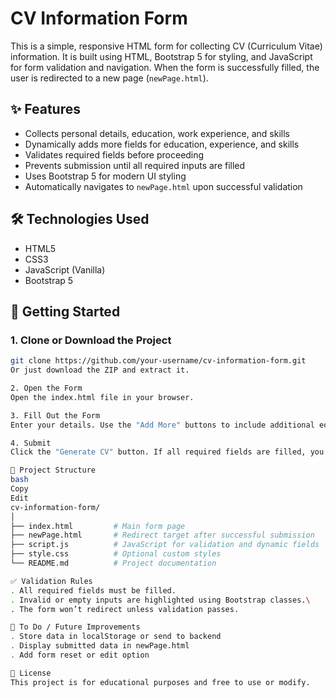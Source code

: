 # CV Information Form

This is a simple, responsive HTML form for collecting CV (Curriculum Vitae) information. It is built using HTML, Bootstrap 5 for styling, and JavaScript for form validation and navigation. When the form is successfully filled, the user is redirected to a new page (`newPage.html`).

## ✨ Features

- Collects personal details, education, work experience, and skills
- Dynamically adds more fields for education, experience, and skills
- Validates required fields before proceeding
- Prevents submission until all required inputs are filled
- Uses Bootstrap 5 for modern UI styling
- Automatically navigates to `newPage.html` upon successful validation

## 🛠️ Technologies Used

- HTML5  
- CSS3  
- JavaScript (Vanilla)  
- Bootstrap 5

## 🚀 Getting Started

### 1. Clone or Download the Project
```bash
git clone https://github.com/your-username/cv-information-form.git
Or just download the ZIP and extract it.

2. Open the Form
Open the index.html file in your browser.

3. Fill Out the Form
Enter your details. Use the "Add More" buttons to include additional education, experience, or skills.

4. Submit
Click the "Generate CV" button. If all required fields are filled, you’ll be redirected to newPage.html.

📁 Project Structure
bash
Copy
Edit
cv-information-form/
│
├── index.html         # Main form page
├── newPage.html       # Redirect target after successful submission
├── script.js          # JavaScript for validation and dynamic fields
├── style.css          # Optional custom styles
└── README.md          # Project documentation

✅ Validation Rules
. All required fields must be filled.
. Invalid or empty inputs are highlighted using Bootstrap classes.\
. The form won’t redirect unless validation passes.

🧪 To Do / Future Improvements
. Store data in localStorage or send to backend
. Display submitted data in newPage.html
. Add form reset or edit option

📄 License
This project is for educational purposes and free to use or modify.
